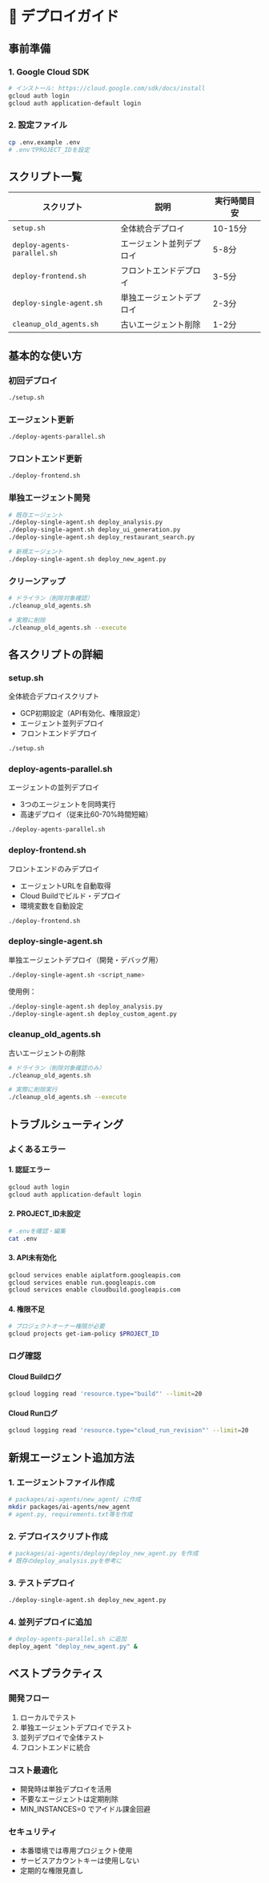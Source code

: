 # 🚀 デプロイガイド

## 事前準備

### 1. Google Cloud SDK
```bash
# インストール: https://cloud.google.com/sdk/docs/install
gcloud auth login
gcloud auth application-default login
```

### 2. 設定ファイル
```bash
cp .env.example .env
# .envでPROJECT_IDを設定
```

## スクリプト一覧

| スクリプト | 説明 | 実行時間目安 |
|-----------|------|-------------|
| `setup.sh` | 全体統合デプロイ | 10-15分 |
| `deploy-agents-parallel.sh` | エージェント並列デプロイ | 5-8分 |
| `deploy-frontend.sh` | フロントエンドデプロイ | 3-5分 |
| `deploy-single-agent.sh` | 単独エージェントデプロイ | 2-3分 |
| `cleanup_old_agents.sh` | 古いエージェント削除 | 1-2分 |

## 基本的な使い方

### 初回デプロイ
```bash
./setup.sh
```

### エージェント更新
```bash
./deploy-agents-parallel.sh
```

### フロントエンド更新
```bash
./deploy-frontend.sh
```

### 単独エージェント開発
```bash
# 既存エージェント
./deploy-single-agent.sh deploy_analysis.py
./deploy-single-agent.sh deploy_ui_generation.py
./deploy-single-agent.sh deploy_restaurant_search.py

# 新規エージェント
./deploy-single-agent.sh deploy_new_agent.py
```

### クリーンアップ
```bash
# ドライラン（削除対象確認）
./cleanup_old_agents.sh

# 実際に削除
./cleanup_old_agents.sh --execute
```

## 各スクリプトの詳細

### setup.sh
全体統合デプロイスクリプト
- GCP初期設定（API有効化、権限設定）
- エージェント並列デプロイ
- フロントエンドデプロイ

```bash
./setup.sh
```

### deploy-agents-parallel.sh
エージェントの並列デプロイ
- 3つのエージェントを同時実行
- 高速デプロイ（従来比60-70%時間短縮）

```bash
./deploy-agents-parallel.sh
```

### deploy-frontend.sh
フロントエンドのみデプロイ
- エージェントURLを自動取得
- Cloud Buildでビルド・デプロイ
- 環境変数を自動設定

```bash
./deploy-frontend.sh
```

### deploy-single-agent.sh
単独エージェントデプロイ（開発・デバッグ用）

```bash
./deploy-single-agent.sh <script_name>
```

使用例：
```bash
./deploy-single-agent.sh deploy_analysis.py
./deploy-single-agent.sh deploy_custom_agent.py
```

### cleanup_old_agents.sh
古いエージェントの削除

```bash
# ドライラン（削除対象確認のみ）
./cleanup_old_agents.sh

# 実際に削除実行
./cleanup_old_agents.sh --execute
```

## トラブルシューティング

### よくあるエラー

#### 1. 認証エラー
```bash
gcloud auth login
gcloud auth application-default login
```

#### 2. PROJECT_ID未設定
```bash
# .envを確認・編集
cat .env
```

#### 3. API未有効化
```bash
gcloud services enable aiplatform.googleapis.com
gcloud services enable run.googleapis.com
gcloud services enable cloudbuild.googleapis.com
```

#### 4. 権限不足
```bash
# プロジェクトオーナー権限が必要
gcloud projects get-iam-policy $PROJECT_ID
```

### ログ確認

#### Cloud Buildログ
```bash
gcloud logging read 'resource.type="build"' --limit=20
```

#### Cloud Runログ
```bash
gcloud logging read 'resource.type="cloud_run_revision"' --limit=20
```

## 新規エージェント追加方法

### 1. エージェントファイル作成
```bash
# packages/ai-agents/new_agent/ に作成
mkdir packages/ai-agents/new_agent
# agent.py, requirements.txt等を作成
```

### 2. デプロイスクリプト作成
```bash
# packages/ai-agents/deploy/deploy_new_agent.py を作成
# 既存のdeploy_analysis.pyを参考に
```

### 3. テストデプロイ
```bash
./deploy-single-agent.sh deploy_new_agent.py
```

### 4. 並列デプロイに追加
```bash
# deploy-agents-parallel.sh に追加
deploy_agent "deploy_new_agent.py" &
```

## ベストプラクティス

### 開発フロー
1. ローカルでテスト
2. 単独エージェントデプロイでテスト
3. 並列デプロイで全体テスト
4. フロントエンドに統合

### コスト最適化
- 開発時は単独デプロイを活用
- 不要なエージェントは定期削除
- MIN_INSTANCES=0 でアイドル課金回避

### セキュリティ
- 本番環境では専用プロジェクト使用
- サービスアカウントキーは使用しない
- 定期的な権限見直し